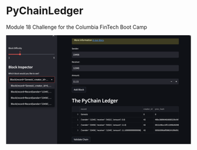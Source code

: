 # PyChainLedger
Module 18 Challenge for the Columbia FinTech Boot Camp


![blockchain](https://github.com/vincentsgarzi/PyChainLedger/blob/main/images/validation.png)
